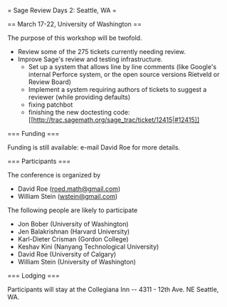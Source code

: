 = Sage Review Days 2: Seattle, WA =

== March 17-22, University of Washington ==

The purpose of this workshop will be twofold.
 * Review some of the 275 tickets currently needing review.
 * Improve Sage's review and testing infrastructure.  
   * Set up a system that allows line by line comments (like Google's internal Perforce system, or the open source versions Rietveld or Review Board)
   * Implement a system requiring authors of tickets to suggest a reviewer (while providing defaults)
   * fixing patchbot 
   * finishing the new doctesting code: [[http://trac.sagemath.org/sage_trac/ticket/12415|#12415]]

=== Funding ===

Funding is still available: e-mail David Roe for more details.

=== Participants ===

The conference is organized by

 * David Roe (roed.math@gmail.com)
 * William Stein (wstein@gmail.com)

The following people are likely to participate

 * Jon Bober (University of Washington)
 * Jen Balakrishnan (Harvard University)
 * Karl-Dieter Crisman (Gordon College)
 * Keshav Kini (Nanyang Technological University)
 * David Roe (University of Calgary)
 * William Stein (University of Washington)

=== Lodging ===

Participants will stay at the Collegiana Inn -- 4311 - 12th Ave. NE Seattle, WA.
